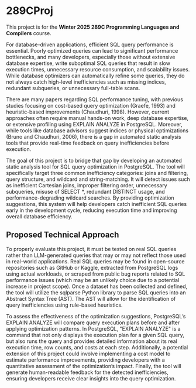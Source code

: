 # 289CProj
This project is for the **Winter 2025 289C Programming Languages and Compilers** course.

For database-driven applications, efficient SQL query performance is essential. Poorly optimized queries can lead to significant performance bottlenecks, and many developers, especially those without extensive database expertise, write suboptimal SQL queries that result in slow execution times, unnecessary resource consumption, and scalability issues. While database optimizers can automatically refine some queries, they do not always catch high-level inefficiencies such as missing indices, redundant subqueries, or unnecessary full-table scans. 

There are many papers regarding SQL performance tuning, with previous studies focusing on cost-based query optimization (Graefe, 1993) and heuristic-based improvements (Chaudhuri, 1998). However, current approaches often require manual hands-on work, deep database expertise, or extensive profiling using EXPLAIN ANALYZE in PostgreSQL. Moreover, while tools like database advisors suggest indices or physical optimizations (Bruno and Chaudhuri, 2006), there is a gap in automated static analysis tools that provide real-time feedback on query inefficiencies before execution. 

The goal of this project is to bridge that gap by developing an automated static analysis tool for SQL query optimization in PostgreSQL. The tool will specifically target three common inefficiency categories: joins and filtering, query structure, and wildcard and string-matching. It will detect issues such as inefficient Cartesian joins, improper filtering order, unnecessary subqueries, misuse of SELECT *, redundant DISTINCT usage, and performance-degrading wildcard searches. By providing optimization suggestions, this system will help developers catch inefficient SQL queries early in the development cycle, reducing execution time and improving overall database efficiency. 

## Proposed Technical Approach
To properly evaluate this project, it must be tested on real SQL queries rather than LLM-generated queries that may or may not reflect those used in real-world applications. Real SQL queries may be found in open-source repositories such as GitHub or Kaggle, extracted from PostgreSQL logs using actual workloads, or scraped from public bug reports related to SQL performance issues (which may be an unlikely choice due to a potential increase in project scope). Once a dataset has been collected and defined, the tool will utilize the sqlparse Python library to parse SQL queries into an Abstract Syntax Tree (AST). The AST will allow for the identification of query inefficiencies using rule-based heuristics. 

To assess the effectiveness of the optimization suggestions, PostgreSQL’s EXPLAIN ANALYZE will compare query execution plans before and after applying optimization patterns. In PostgreSQL, "EXPLAIN ANALYZE" is a command that not only displays the execution plan for a given SQL query, but also runs the query and provides detailed information about its real execution time, row counts, and costs at each step. Additionally, a potential extension of this project could involve implementing a cost model to estimate performance improvements, providing developers with a quantitative assessment of the optimization’s impact. Finally, the tool will generate human-readable feedback for the detected inefficiencies, ensuring developers receive clear insights into the query optimization.

